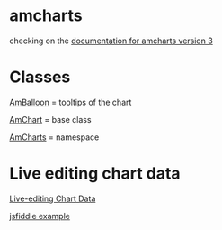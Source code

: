# amcharts

checking on the [documentation for amcharts version 3]

# Classes

[AmBalloon] = tooltips of the chart

[AmChart] = base class

[AmCharts] = namespace

[AmBalloon]:<https://docs.amcharts.com/3/javascriptstockchart/AmBalloon>
[AmChart]: <https://docs.amcharts.com/3/javascriptstockchart/AmChart>
[AmCharts]: <https://docs.amcharts.com/3/javascriptstockchart/AmCharts>


# Live editing chart data

[Live-editing Chart Data]

[jsfiddle example]

[Live-editing Chart Data]: <https://www.amcharts.com/kbase/live-editing-chart-data/>
[jsfiddle example]: <http://jsfiddle.net/amcharts/9uyAf/>


[documentation for amcharts version 3]:<https://docs.amcharts.com/3/>
